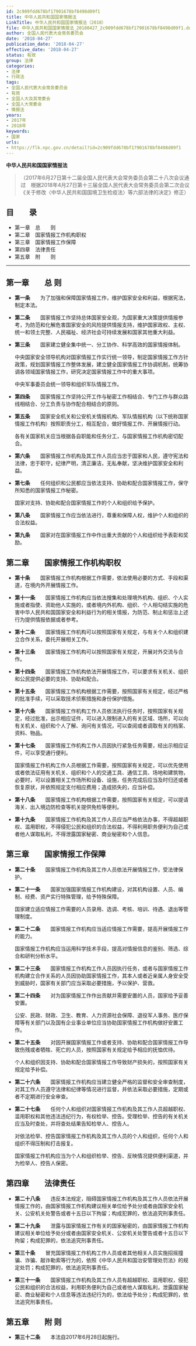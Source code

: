 ```yaml
---
id: 2c909fdd678bf17901678bf8498d09f1
title: 中华人民共和国国家情报法
LinkTitle: 中华人民共和国国家情报法（2018）
file: 中华人民共和国国家情报法_20180427_2c909fdd678bf17901678bf8498d09f1.docx
author: 全国人民代表大会常务委员会
date: '2018-04-27'
publication_date: '2018-04-27'
effective_date: '2018-04-27'
status: 有效
group: 法律
categories:
- 法律
- 行政法
tags:
- 全国人民代表大会常务委员会
- 有效
- 全国人大及其常委会
- 全国人大常委会
- 情报法
years:
- 2017年
- 2018年
keywords:
- 国家
urls:
- https://flk.npc.gov.cn/detail?id=2c909fdd678bf17901678bf8498d09f1
---
```


**中华人民共和国国家情报法**

> （2017年6月27日第十二届全国人民代表大会常务委员会第二十八次会议通过　根据2018年4月27日第十三届全国人民代表大会常务委员会第二次会议《关于修改〈中华人民共和国国境卫生检疫法〉等六部法律的决定》修正）

## 目　　录

- 第一章　总　　则
- 第二章　国家情报工作机构职权
- 第三章　国家情报工作保障
- 第四章　法律责任
- 第五章　附　　则

---

## 第一章　　总  则

- **第一条**　　为了加强和保障国家情报工作，维护国家安全和利益，根据宪法，制定本法。

- **第二条**　　国家情报工作坚持总体国家安全观，为国家重大决策提供情报参考，为防范和化解危害国家安全的风险提供情报支持，维护国家政权、主权、统一和领土完整、人民福祉、经济社会可持续发展和国家其他重大利益。

- **第三条**　　国家建立健全集中统一、分工协作、科学高效的国家情报体制。

  中央国家安全领导机构对国家情报工作实行统一领导，制定国家情报工作方针政策，规划国家情报工作整体发展，建立健全国家情报工作协调机制，统筹协调各领域国家情报工作，研究决定国家情报工作中的重大事项。

  中央军事委员会统一领导和组织军队情报工作。

- **第四条**　　国家情报工作坚持公开工作与秘密工作相结合、专门工作与群众路线相结合、分工负责与协作配合相结合的原则。

- **第五条**　　国家安全机关和公安机关情报机构、军队情报机构（以下统称国家情报工作机构）按照职责分工，相互配合，做好情报工作、开展情报行动。

  各有关国家机关应当根据各自职能和任务分工，与国家情报工作机构密切配合。

- **第六条**　　国家情报工作机构及其工作人员应当忠于国家和人民，遵守宪法和法律，忠于职守，纪律严明，清正廉洁，无私奉献，坚决维护国家安全和利益。

- **第七条**　　任何组织和公民都应当依法支持、协助和配合国家情报工作，保守所知悉的国家情报工作秘密。

  国家对支持、协助和配合国家情报工作的个人和组织给予保护。

- **第八条**　　国家情报工作应当依法进行，尊重和保障人权，维护个人和组织的合法权益。

- **第九条**　　国家对在国家情报工作中作出重大贡献的个人和组织给予表彰和奖励。

## 第二章　　国家情报工作机构职权

- **第十条**　　国家情报工作机构根据工作需要，依法使用必要的方式、手段和渠道，在境内外开展情报工作。

- **第十一条**　　国家情报工作机构应当依法搜集和处理境外机构、组织、个人实施或者指使、资助他人实施的，或者境内外机构、组织、个人相勾结实施的危害中华人民共和国国家安全和利益行为的相关情报，为防范、制止和惩治上述行为提供情报依据或者参考。

- **第十二条**　　国家情报工作机构可以按照国家有关规定，与有关个人和组织建立合作关系，委托开展相关工作。

- **第十三条**　　国家情报工作机构可以按照国家有关规定，开展对外交流与合作。

- **第十四条**　　国家情报工作机构依法开展情报工作，可以要求有关机关、组织和公民提供必要的支持、协助和配合。

- **第十五条**　　国家情报工作机构根据工作需要，按照国家有关规定，经过严格的批准手续，可以采取技术侦察措施和身份保护措施。

- **第十六条**　　国家情报工作机构工作人员依法执行任务时，按照国家有关规定，经过批准，出示相应证件，可以进入限制进入的有关区域、场所，可以向有关机关、组织和个人了解、询问有关情况，可以查阅或者调取有关的档案、资料、物品。

- **第十七条**　　国家情报工作机构工作人员因执行紧急任务需要，经出示相应证件，可以享受通行便利。

  国家情报工作机构工作人员根据工作需要，按照国家有关规定，可以优先使用或者依法征用有关机关、组织和个人的交通工具、通信工具、场地和建筑物，必要时，可以设置相关工作场所和设备、设施，任务完成后应当及时归还或者恢复原状，并依照规定支付相应费用；造成损失的，应当补偿。

- **第十八条**　　国家情报工作机构根据工作需要，按照国家有关规定，可以提请海关、出入境边防检查等机关提供免检等便利。

- **第十九条**　　国家情报工作机构及其工作人员应当严格依法办事，不得超越职权、滥用职权，不得侵犯公民和组织的合法权益，不得利用职务便利为自己或者他人谋取私利，不得泄露国家秘密、商业秘密和个人信息。

## 第三章　　国家情报工作保障

- **第二十条**　　国家情报工作机构及其工作人员依法开展情报工作，受法律保护。

- **第二十一条**　　国家加强国家情报工作机构建设，对其机构设置、人员、编制、经费、资产实行特殊管理，给予特殊保障。

  国家建立适应情报工作需要的人员录用、选调、考核、培训、待遇、退出等管理制度。

- **第二十二条**　　国家情报工作机构应当适应情报工作需要，提高开展情报工作的能力。

  国家情报工作机构应当运用科学技术手段，提高对情报信息的鉴别、筛选、综合和研判分析水平。

- **第二十三条**　　国家情报工作机构工作人员因执行任务，或者与国家情报工作机构建立合作关系的人员因协助国家情报工作，其本人或者近亲属人身安全受到威胁时，国家有关部门应当采取必要措施，予以保护、营救。

- **第二十四条**　　对为国家情报工作作出贡献并需要安置的人员，国家给予妥善安置。

  公安、民政、财政、卫生、教育、人力资源社会保障、退役军人事务、医疗保障等有关部门以及国有企业事业单位应当协助国家情报工作机构做好安置工作。

- **第二十五条**　　对因开展国家情报工作或者支持、协助和配合国家情报工作导致伤残或者牺牲、死亡的人员，按照国家有关规定给予相应的抚恤优待。

  个人和组织因支持、协助和配合国家情报工作导致财产损失的，按照国家有关规定给予补偿。

- **第二十六条**　　国家情报工作机构应当建立健全严格的监督和安全审查制度，对其工作人员遵守法律和纪律等情况进行监督，并依法采取必要措施，定期或者不定期进行安全审查。

- **第二十七条**　　任何个人和组织对国家情报工作机构及其工作人员超越职权、滥用职权和其他违法违纪行为，有权检举、控告。受理检举、控告的有关机关应当及时查处，并将查处结果告知检举人、控告人。

  对依法检举、控告国家情报工作机构及其工作人员的个人和组织，任何个人和组织不得压制和打击报复。

  国家情报工作机构应当为个人和组织检举、控告、反映情况提供便利渠道，并为检举人、控告人保密。

## 第四章　　法律责任

- **第二十八条**　　违反本法规定，阻碍国家情报工作机构及其工作人员依法开展情报工作的，由国家情报工作机构建议相关单位给予处分或者由国家安全机关、公安机关处警告或者十五日以下拘留；构成犯罪的，依法追究刑事责任。

- **第二十九条**　　泄露与国家情报工作有关的国家秘密的，由国家情报工作机构建议相关单位给予处分或者由国家安全机关、公安机关处警告或者十五日以下拘留；构成犯罪的，依法追究刑事责任。

- **第三十条**　　冒充国家情报工作机构工作人员或者其他相关人员实施招摇撞骗、诈骗、敲诈勒索等行为的，依照《中华人民共和国治安管理处罚法》的规定处罚；构成犯罪的，依法追究刑事责任。

- **第三十一条**　　国家情报工作机构及其工作人员有超越职权、滥用职权，侵犯公民和组织的合法权益，利用职务便利为自己或者他人谋取私利，泄露国家秘密、商业秘密和个人信息等违法违纪行为的，依法给予处分；构成犯罪的，依法追究刑事责任。

## 第五章　　附  则

- **第三十二条**　　本法自2017年6月28日起施行。
